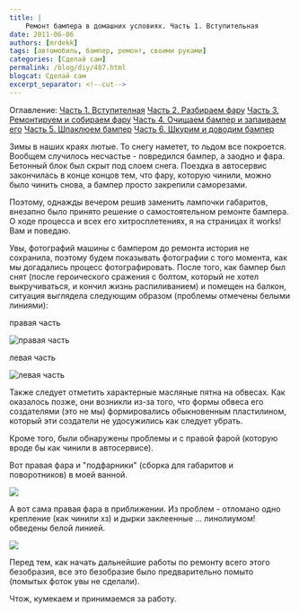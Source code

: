 ```yaml
---
title: |
    Ремонт бампера в домашних условиях. Часть 1. Вступительная
date: 2011-06-06
authors: [mrdekk]
tags: [автомобиль, бампер, ремонт, своими руками]
categories: [Сделай сам]
permalink: /blog/diy/487.html
blogcat: Сделай сам
excerpt_separator: <!--cut-->
---
```


Оглавление:
[Часть 1. Вступителная](http://itw66.ru/blog/diy/487.html)
[Часть 2. Разбираем фару](http://itw66.ru/blog/diy/488.html)
[Часть 3. Ремонтируем и собираем фару](http://itw66.ru/blog/diy/492.html)
[Часть 4. Очищаем бампер и запаиваем его](http://itw66.ru/blog/diy/493.html)
[Часть 5. Шпаклюем бампер](http://itw66.ru/blog/diy/494.html)
[Часть 6. Шкурим и доводим бампер](http://itw66.ru/blog/diy/496.html)

Зимы в наших краях лютые. То снегу наметет, то льдом все покроется. Вообщем случилось несчастье - повредился бампер, а заодно и фара. Бетонный блок был скрыт под слоем снега. Поездка в автосервис закончилась в конце концов тем, что фару, которую чинили, можно было чинить снова, а бампер просто закрепили саморезами. 

Поэтому, однажды вечером решив заменить лампочки габаритов, внезапно было принято решение о самостоятельном ремонте бампера. О ходе процесса и всех его хитросплетениях, я на страницах it works! Вам и поведаю.


<!--cut-->


Увы, фотографий машины с бампером до ремонта история не сохранила, поэтому будем показывать фотографии с того момента, как мы догадались процесс фотографировать. После того, как бампер был снят (после героического сражения с болтом, который не хотел выкручиваться, и кончил жизнь распиливанием) и помещен на балкон, ситуация выглядела следующим образом (проблемы отмечены белыми линиями):

правая часть

![правая часть](http://itw66.ru/uploads/images/00/00/01/2011/06/06/063b9b.jpg)


левая часть

![левая часть](http://itw66.ru/uploads/images/00/00/01/2011/06/06/a06d5e.jpg)


Также следует отметить характерные масляные пятна на обвесах. Как оказалось позже, они возникли из-за того, что формы обвеса его создателями (это не мы) формировались обыкновенным пластилином, который эти создатели не удосужились как следует убрать.

Кроме того, были обнаружены проблемы и с правой фарой (которую вроде бы как чинили в автосервисе).

Вот правая фара и "подфарники" (сборка для габаритов и поворотников) в моей ванной. 

![](http://itw66.ru/uploads/images/00/00/01/2011/06/06/4ea75e.jpg)


А вот сама правая фара в приближении. Из проблем - отломано одно крепление (как чинили хз) и дырки заклеенные ... линолиумом! обведены белой линией.

![](http://itw66.ru/uploads/images/00/00/01/2011/06/06/eac4e5.jpg)


Перед тем, как начать дальнейшие работы по ремонту всего этого безобразия, все это безобразие было предварительно помыто (помытых фоток увы не сделали). 

Чтож, кумекаем и принимаемся за работу.
